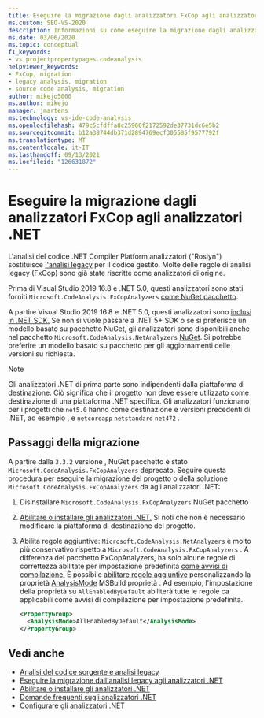 ```yaml
---
title: Eseguire la migrazione dagli analizzatori FxCop agli analizzatori .NET
ms.custom: SEO-VS-2020
description: Informazioni su come eseguire la migrazione dagli analizzatori FxCop agli analizzatori .NET.
ms.date: 03/06/2020
ms.topic: conceptual
f1_keywords:
- vs.projectpropertypages.codeanalysis
helpviewer_keywords:
- FxCop, migration
- legacy analysis, migration
- source code analysis, migration
author: mikejo5000
ms.author: mikejo
manager: jmartens
ms.technology: vs-ide-code-analysis
ms.openlocfilehash: 479c5cfdffa8c25960f2172592de37731dc6e5b2
ms.sourcegitcommit: b12a38744db371d2894769ecf305585f9577792f
ms.translationtype: MT
ms.contentlocale: it-IT
ms.lasthandoff: 09/13/2021
ms.locfileid: "126631872"
---
```

# <a name="migrate-from-fxcop-analyzers-to-net-analyzers"></a>Eseguire la migrazione dagli analizzatori FxCop agli analizzatori .NET

L'analisi del codice .NET Compiler Platform analizzatori ("Roslyn") sostituisce [l'analisi legacy](code-analysis-for-managed-code-overview.md) per il codice gestito. Molte delle regole di analisi legacy (FxCop) sono già state riscritte come analizzatori di origine.

Prima di Visual Studio 2019 16.8 e .NET 5.0, questi analizzatori sono stati forniti `Microsoft.CodeAnalysis.FxCopAnalyzers` [come NuGet pacchetto](https://www.nuget.org/packages/Microsoft.CodeAnalysis.FxCopAnalyzers).

A partire Visual Studio 2019 16.8 e .NET 5.0, questi analizzatori sono [inclusi in .NET SDK.](/dotnet/fundamentals/code-analysis/overview) Se non si vuole passare a .NET 5+ SDK o se si preferisce un modello basato su pacchetto NuGet, gli analizzatori sono disponibili anche nel pacchetto `Microsoft.CodeAnalysis.NetAnalyzers` [NuGet](https://www.nuget.org/packages/Microsoft.CodeAnalysis.NetAnalyzers). Si potrebbe preferire un modello basato su pacchetto per gli aggiornamenti delle versioni su richiesta.

> [!NOTE]
> Gli analizzatori .NET di prima parte sono indipendenti dalla piattaforma di destinazione. Ciò significa che il progetto non deve essere utilizzato come destinazione di una piattaforma .NET specifica. Gli analizzatori funzionano per i progetti che `net5.0` hanno come destinazione e versioni precedenti di .NET, ad esempio , e `netcoreapp` `netstandard` `net472` .

## <a name="migration-steps"></a>Passaggi della migrazione

A partire dalla `3.3.2` versione , NuGet pacchetto è stato `Microsoft.CodeAnalysis.FxCopAnalyzers` deprecato. Seguire questa procedura per eseguire la migrazione del progetto o della soluzione `Microsoft.CodeAnalysis.FxCopAnalyzers` da agli analizzatori .NET:

1. Disinstallare `Microsoft.CodeAnalysis.FxCopAnalyzers` NuGet pacchetto

2. [Abilitare o installare gli analizzatori .NET.](install-net-analyzers.md) Si noti che non è necessario modificare la piattaforma di destinazione del progetto.

3. Abilita regole aggiuntive: `Microsoft.CodeAnalysis.NetAnalyzers` è molto più conservativo rispetto a `Microsoft.CodeAnalysis.FxCopAnalyzers` . A differenza del pacchetto FxCopAnalyzers, ha solo alcune regole di correttezza abilitate per impostazione predefinita [come avvisi di compilazione.](/dotnet/fundamentals/code-analysis/overview#enabled-rules) È possibile [abilitare regole aggiuntive](/dotnet/fundamentals/code-analysis/overview#enable-additional-rules) personalizzando la proprietà [AnalysisMode](/dotnet/core/project-sdk/msbuild-props#analysismode) MSBuild proprietà . Ad esempio, l'impostazione della proprietà su `AllEnabledByDefault` abiliterà tutte le regole ca applicabili come avvisi di compilazione per impostazione predefinita.

   ```xml
   <PropertyGroup>
     <AnalysisMode>AllEnabledByDefault</AnalysisMode>
   </PropertyGroup>
   ```

## <a name="see-also"></a>Vedi anche

- [Analisi del codice sorgente e analisi legacy](net-analyzers-faq.yml#what-s-the-difference-between-legacy-fxcop-and--net-analyzers-)
- [Eseguire la migrazione dall'analisi legacy agli analizzatori .NET](migrate-from-legacy-analysis-to-net-analyzers.md)
- [Abilitare o installare gli analizzatori .NET](install-net-analyzers.md)
- [Domande frequenti sugli analizzatori .NET](net-analyzers-faq.yml)
- [Configurare gli analizzatori .NET](/dotnet/fundamentals/code-analysis/code-quality-rule-options)
